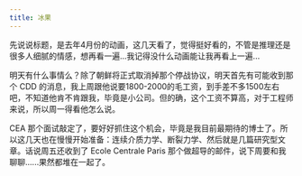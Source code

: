 ```yaml
---
title: 冰果
---
```


先说说标题，是去年4月份的动画，这几天看了，觉得挺好看的，不管是推理还是很多人细腻的情感，想再看一遍...我记得没什么动画能让我再看上一遍...

明天有什么事情么？除了朝鲜将正式取消掉那个停战协议，明天首先有可能收到那个 CDD 的消息，我上周跟他说要1800-2000的毛工资，到手差不多1500左右吧，不知道他肯不肯跟我，毕竟是小公司。但的确，这个工资不算高，对于工程师来说，所以周一得看他怎么说。

CEA 那个面试敲定了，要好好抓住这个机会，毕竟是我目前最期待的博士了。所以这几天也在慢慢开始准备：连续介质力学、断裂力学、然后就是几篇研究型文章。话说周五还收到了 Ecole Centrale Paris 那个做超导的邮件，说下周要和我聊聊......果然都堆在一起了。
